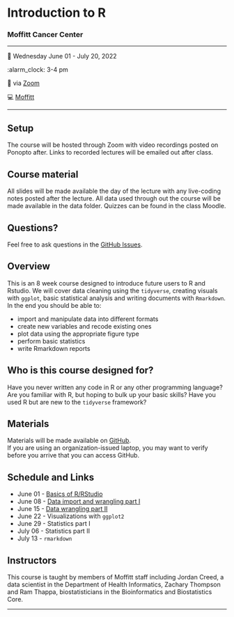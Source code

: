 
<!-- README.md is generated from README.Rmd. Please edit that file -->

# Introduction to R

### Moffitt Cancer Center

------------------------------------------------------------------------

:calendar: Wednesday June 01 - July 20, 2022

:alarm\_clock: 3-4 pm

:office: via [Zoom](https://moffitt.zoom.us/j/99031977384)

:computer: [Moffitt](https://moffitt.org/)

------------------------------------------------------------------------

## Setup

The course will be hosted through Zoom with video recordings posted on
Ponopto after. Links to recorded lectures will be emailed out after
class.

<!-- 
* When you're done, put a green post-it on your computer. 
* If you need help, put up a pink post-it.
-->

## Course material

All slides will be made available the day of the lecture with any
live-coding notes posted after the lecture. All data used through out
the course will be made available in the data folder. Quizzes can be
found in the class Moodle.

<!--
* Rewrite as links to slides on github once they are made
* [Name of talk](path/to/slides.pdf)
-->

## Questions?

Feel free to ask questions in the [GitHub Issues](https://github.com).

## Overview

This is an 8 week course designed to introduce future users to R and
Rstudio. We will cover data cleaning using the `tidyverse`, creating
visuals with `ggplot`, basic statistical analysis and writing documents
with `Rmarkdown`. In the end you should be able to:

<!--
Each instructor should provide a one sentence summary of what participants
will be able to do after thier lecture 
-->

-   import and manipulate data into different formats
-   create new variables and recode existing ones
-   plot data using the appropriate figure type
-   perform basic statistics
-   write Rmarkdown reports

## Who is this course designed for?

Have you never written any code in R or any other programming language?
Are you familiar with R, but hoping to bulk up your basic skills? Have
you used R but are new to the `tidyverse` framework?

## Materials

Materials will be made available on
[GitHub](https://github.com/FridleyLab/Intro_to_R_2022/).  
If you are using an organization-issued laptop, you may want to verify
before you arrive that you can access GitHub.

## Schedule and Links

-   June 01 - [Basics of
    R/RStudio](https://moffitt.hosted.panopto.com/Panopto/Pages/Viewer.aspx?id=ef316a92-1a87-4ae8-a788-aea70150dd19)
-   June 08 - [Data import and wrangling part
    I](https://moffitt.hosted.panopto.com/Panopto/Pages/Viewer.aspx?id=d525ac17-661c-44f4-9ad3-aeae0153744a)
-   June 15 - [Data wrangling part
    II](https://moffitt.hosted.panopto.com/Panopto/Pages/Viewer.aspx?id=c9dcb86c-d5fe-4662-bfbf-aeb5014a74bb)
-   June 22 - Visualizations with `ggplot2`
-   June 29 - Statistics part I
-   July 06 - Statistics part II
-   July 13 - `rmarkdown`

## Instructors

<!--
Add links to personal websites and double check personal info
* add small blurbs/pictures for each instructor? 
-->

This course is taught by members of Moffitt staff including Jordan
Creed, a data scientist in the Department of Health Informatics, Zachary
Thompson and Ram Thappa, biostatisticians in the Bioinformatics and
Biostatistics Core.

------------------------------------------------------------------------
